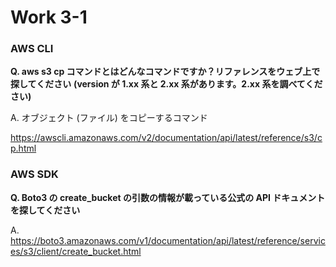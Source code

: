 # Work 3-1
### AWS CLI
**Q. aws s3 cp コマンドとはどんなコマンドですか？リファレンスをウェブ上で探してください**
**(version が 1.xx 系と 2.xx 系があります。2.xx 系を調べてください)**

A. オブジェクト (ファイル) をコピーするコマンド

<a href="https://awscli.amazonaws.com/v2/documentation/api/latest/reference/s3/cp.html" target="_blank">https://awscli.amazonaws.com/v2/documentation/api/latest/reference/s3/cp.html</a>

### AWS SDK
**Q. Boto3 の create_bucket の引数の情報が載っている公式の API ドキュメントを探してください**

A. https://boto3.amazonaws.com/v1/documentation/api/latest/reference/services/s3/client/create_bucket.html

